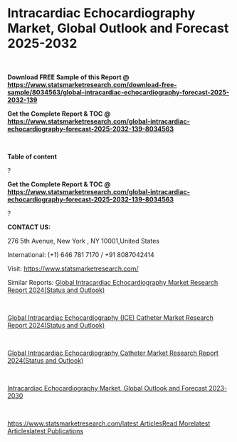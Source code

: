 <h1>Intracardiac Echocardiography Market, Global Outlook and Forecast 2025-2032</h1><br/><p><strong>Download FREE Sample of this Report @ <a href="https://www.statsmarketresearch.com/download-free-sample/8034563/global-intracardiac-echocardiography-forecast-2025-2032-139">https://www.statsmarketresearch.com/download-free-sample/8034563/global-intracardiac-echocardiography-forecast-2025-2032-139</a></strong></p>
 
 
 
 <div><b>Get the Complete Report & TOC @ <a href="https://www.statsmarketresearch.com/global-intracardiac-echocardiography-forecast-2025-2032-139-8034563">https://www.statsmarketresearch.com/global-intracardiac-echocardiography-forecast-2025-2032-139-8034563</a></b></div>
 
 
 
 <p><br />
 
 <b>Table of content</b></p>
 
 
 
 <p>? </p>
 
 
 
 <div><b>Get the Complete Report & TOC @ <a href="https://www.statsmarketresearch.com/global-intracardiac-echocardiography-forecast-2025-2032-139-8034563">https://www.statsmarketresearch.com/global-intracardiac-echocardiography-forecast-2025-2032-139-8034563</a></b></div>
 
 
 
 <p>? </p>
 
 
 
 <p><b>CONTACT US:</b><br />
 
 276 5th Avenue, New York , NY 10001,United States<br />
 
 International: (+1) 646 781 7170 / +91 8087042414<br />
 
 Visit: <a href="https://www.statsmarketresearch.com/">https://www.statsmarketresearch.com/</a><br />
 
 Similar Reports: <a href="https://www.statsmarketresearch.com/global-intracardiac-echocardiography-forecast-2025-2032-139-8034563">Global Intracardiac Echocardiography Market Research Report 2024(Status and Outlook)</a><br />
 
 <br />
 
 <a href="https://www.statsmarketresearch.com/global-intracardiac-echocardiography-forecast-2025-2032-139-8034563">Global Intracardiac Echocardiography (ICE) Catheter Market Research Report 2024(Status and Outlook)</a><br />
 
 <br />
 
 <a href="https://www.statsmarketresearch.com/global-intracardiac-echocardiography-forecast-2025-2032-139-8034563">Global Intracardiac Echocardiography Catheter Market Research Report 2024(Status and Outlook)</a><br />
 
 <br />
 
 <a href="https://www.statsmarketresearch.com/global-intracardiac-echocardiography-forecast-2025-2032-139-8034563">Intracardiac Echocardiography Market, Global Outlook and Forecast 2023-2030</a><br />
 
 <br />
 
 <a href="https://gyeongbokgung.com">https://www.statsmarketresearch.com/</a><a href="https://hallyeomaritime.com">latest Articles</a><a href="https://jingwansa.com">Read More</a><a href="https://nguoiviet.jp/">latest Articles</a><a href="https://www.intelmarketresearch.com/">latest Publications</a></p>